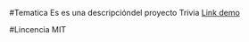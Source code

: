 #Tematica
Es es una descripcióndel proyecto Trivia
[Link demo]([URL](https://replit.com/@KimberlyPocco/Trivia))

#Lincencia
MIT